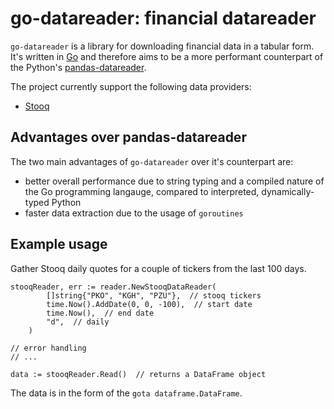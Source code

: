# go-datareader: financial datareader

`go-datareader` is a library for downloading financial data in a tabular form. It's written in [Go](https://go.dev/) and therefore aims to be a more performant counterpart of the Python's [pandas-datareader](https://github.com/pydata/pandas-datareader).

The project currently support the following data providers:

- [Stooq](https://stooq.com)


## Advantages over pandas-datareader

The two main advantages of `go-datareader` over it's counterpart are:

- better overall performance due to string typing and a compiled nature of the Go programming langauge, compared to interpreted, dynamically-typed Python
- faster data extraction due to the usage of `goroutines`



## Example usage
Gather Stooq daily quotes for a couple of tickers from the last 100 days.

```
stooqReader, err := reader.NewStooqDataReader(
		[]string{"PKO", "KGH", "PZU"},  // stooq tickers
		time.Now().AddDate(0, 0, -100),  // start date
		time.Now(),  // end date
		"d",  // daily
	)

// error handling
// ...

data := stooqReader.Read()  // returns a DataFrame object
```

The data is in the form of the `gota dataframe.DataFrame`. 
